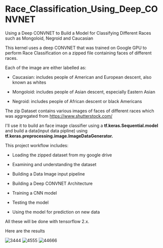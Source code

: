 # Race_Classification_Using_Deep_CONVNET
Using a Deep CONVNET to Build a Model for Classifying Different Races such as Mongoloid, Negroid and Caucasian

This kernel uses a deep CONVNET that was trained on Google GPU to perform Race Classification on a zipped file containing faces of different races.

Each of the image are either labelled as:

- Caucasian: includes people of American and European descent, also known as whites

- Mongoloid: includes people of Asian descent, especially Eastern Asian
 
- Negroid: includes people of African descent or black Americans

The zip Dataset contains various images of faces of different races which was aggregated from https://www.shutterstock.com/ 

I'll use it to build an face image classifier using a **tf.keras.Sequential.model** and build a data(input data pipline) using **tf.keras.preprocessing.image.ImageDataGenerator.**

This project workflow includes:

- Loading the zipped dataset from my google drive

- Examining and understanding the dataset

- Building a Data Image input pipeline

- Building a Deep CONVNET Architecture

- Training a CNN model

- Testing the model

- Using the model for prediction on new data


All these will be done with tensorflow 2.x.

Here are the results

![3444](https://user-images.githubusercontent.com/51057490/82643128-edb4b000-9c06-11ea-8688-4f18cfe51fb3.JPG)
![4555](https://user-images.githubusercontent.com/51057490/82643139-f311fa80-9c06-11ea-95b9-8ff069342b3e.JPG)
![44666](https://user-images.githubusercontent.com/51057490/82643148-f6a58180-9c06-11ea-98b1-96b0164d09f6.JPG)

